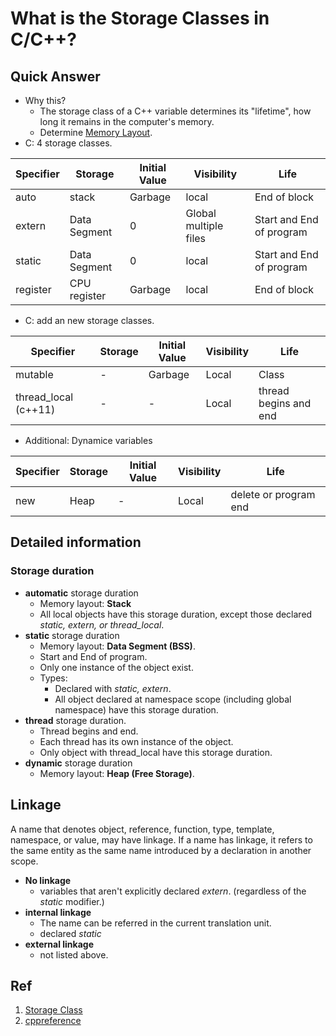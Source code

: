 # What is the Storage Classes in C/C++?

## Quick Answer
- Why this?
    - The storage class of a C++ variable determines its "lifetime", how long it remains in the computer's memory.
    - Determine [Memory Layout](../others/MemoryLayout.md).
- C: 4 storage classes.

Specifier|Storage|Initial Value|Visibility|Life|
-|-|-|-|-|
auto| stack | Garbage | local | End of block|
extern|Data Segment|0|Global multiple files|Start and End of program|
static|Data Segment|0|local|Start and End of program|
register|CPU register|Garbage|local|End of block|

- C: add an new storage classes.

Specifier|Storage|Initial Value|Visibility|Life|
-|-|-|-|-|
mutable| - | Garbage | Local | Class|
thread_local (c++11)| - | - | Local | thread begins and end|

- Additional: Dynamice variables

Specifier|Storage|Initial Value|Visibility|Life|
-|-|-|-|-|
new| Heap | - | Local | delete or program end|


## Detailed information
### Storage duration
- **automatic** storage duration
    - Memory layout: **Stack**
    - All local objects have this storage duration, except those declared *static, extern, or thread_local*.
- **static** storage duration
    - Memory layout: **Data Segment (BSS)**.
    - Start and End of program.
    - Only one instance of the object exist.
    - Types:
        - Declared with *static, extern*.
        - All object declared at namespace scope (including global namespace) have this storage duration.
- **thread** storage duration.
    - Thread begins and end.
    - Each thread has its own instance of the object.
    - Only object with thread_local have this storage duration.
- **dynamic** storage duration
    - Memory layout: **Heap (Free Storage)**.

## Linkage
A name that denotes object, reference, function, type, template, namespace, or value, may have linkage. If a name has linkage, it refers to the same entity as the same name introduced by a declaration in another scope.

- **No linkage**
    - variables that aren't explicitly declared *extern*. (regardless of the *static* modifier.)
- **internal linkage**
    - The name can be referred in the current translation unit.
    - declared *static*
- **external linkage**
    - not listed above.

## Ref
1. [Storage Class](http://faculty.cs.niu.edu/~mcmahon/CS241/Notes/storage_class.html)
2. [cppreference](https://en.cppreference.com/w/cpp/language/storage_duration)